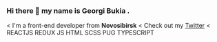 ### Hi there 👋 my name is **Georgi Bukia** .
 < I'm a front-end developer from **Novosibirsk**
 < Check out my [Twitter](https://twitter.com/Bukija)
 < REACTJS REDUX JS HTML SCSS PUG TYPESCRIPT
